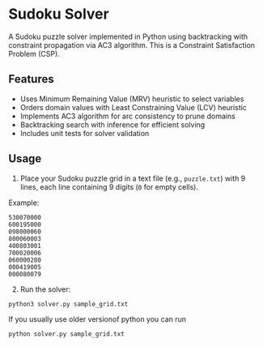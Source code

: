 # Sudoku Solver

A Sudoku puzzle solver implemented in Python using backtracking with constraint propagation via AC3 algorithm. This is a Constraint Satisfaction Problem (CSP).

## Features

- Uses Minimum Remaining Value (MRV) heuristic to select variables
- Orders domain values with Least Constraining Value (LCV) heuristic
- Implements AC3 algorithm for arc consistency to prune domains
- Backtracking search with inference for efficient solving
- Includes unit tests for solver validation

## Usage

1. Place your Sudoku puzzle grid in a text file (e.g., `puzzle.txt`) with 9 lines, each line containing 9 digits (`0` for empty cells).

Example:
``` text
530070000 
600195000 
098000060
800060003
400803001
700020006
060000280
000419005
000080079
```

2. Run the solver:

```bash
python3 solver.py sample_grid.txt
```
If you usually use older versionof python you can run 

```bash
python solver.py sample_grid.txt
```
